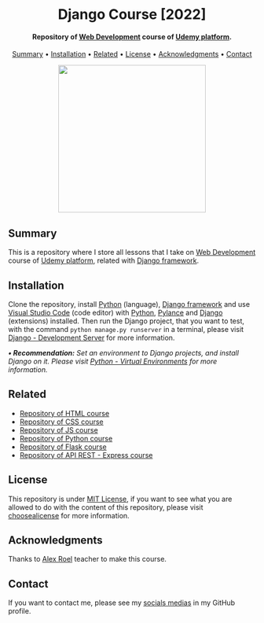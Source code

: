 <h1 align="center">
    Django Course [2022]
</h1>

<h4 align="center">
    Repository of <a href="https://www.udemy.com/course/programacion-desarrollo-web/" target="_blank">Web Development<a> course of <a href="https://www.udemy.com/" target="_blank">Udemy platform</a>.
</h4>

<p align="center">
    <a href="#----summary">Summary</a> •
    <a href="#----installation">Installation</a> •
    <a href="#----related">Related</a> •
    <a href="#----license">License</a> •
    <a href="#----acknowledgments">Acknowledgments</a> •
    <a href="#----contact">Contact</a>
</p>

<p align="center">
    <img src="https://user-images.githubusercontent.com/88015479/210152416-3f15fe96-a136-4863-b328-4960ce903dac.png" width="300">
</p>

<h2>
    Summary
</h2>
<p>
    This is a repository where I store all lessons that I take on <a href="https://www.udemy.com/course/programacion-desarrollo-web/" target="_blank">Web Development<a> course of <a href="https://www.udemy.com/" target="_blank">Udemy platform</a>, related with <a href="https://www.djangoproject.com/" target="_blank">Django framework</a>.
</p>

<h2>
    Installation
</h2>
<p>
    Clone the repository, install <a href="https://www.python.org/" target="_blank">Python</a> (language), <a href="https://www.djangoproject.com/" target="_blank">Django framework</a> and use <a href="https://code.visualstudio.com/" target="_blank">Visual Studio Code</a> (code editor) with <a href="https://marketplace.visualstudio.com/items?itemName=ms-python.python" target="_blank">Python</a>, <a href="https://marketplace.visualstudio.com/items?itemName=ms-python.vscode-pylance" target="_blank">Pylance</a> and <a href="https://marketplace.visualstudio.com/items?itemName=batisteo.vscode-django">Django</a> (extensions) installed. Then run the Django project, that you want to test, with the command <code>python manage.py runserver</code> in a terminal, please visit <a href="https://docs.djangoproject.com/en/4.1/intro/tutorial01/#the-development-server" target="_blank">Django - Development Server</a> for more information.
</p>

<p>
    <i>
        <strong>• Recommendation:</strong>
        Set an environment to Django projects, and install Django on it. Please visit <a href="https://docs.python.org/3/library/venv.html#creating-virtual-environments" target="_blank">Python - Virtual Environments</a> for more information.
    </i>
</p>

<h2>
    Related
</h2>
<p>
    <ul>    
        <li>
            <a href="https://github.com/hozlucas28/HTML-Course-2022" target="_blank">Repository of HTML course</a>
        </li>
        <li>
            <a href="https://github.com/hozlucas28/CSS-Course-2022" target="_blank">Repository of CSS course</a>
        </li>
        <li>
            <a href="https://github.com/hozlucas28/JS-Course-2022" target="_blank">Repository of JS course</a>
        </li>
        <li>
            <a href="https://github.com/hozlucas28/Python-Course-2022" target="_blank">Repository of Python course</a>
        </li>
        <li>
            <a href="https://github.com/hozlucas28/Flask-Course-2022" target="_blank">Repository of Flask course</a>
        </li>
        <li>
            <a href="https://github.com/hozlucas28/API-Rest-Express-Course-2022" target="_blank">Repository of API REST - Express course</a>
        </li>
    </ul>
</p>

<h2>
    License
</h2>
<p>
    This repository is under <a href="./LICENSE" target="_blank">MIT License</a>, if you want to see what you are allowed to do with the content of this repository, please visit <a href="https://choosealicense.com/licenses/" target="_blank">choosealicense</a> for more information.
</p>

<h2>
    Acknowledgments
</h2>
<p>
    Thanks to <a href="https://www.udemy.com/user/alex-roel/" target="_blank">Alex Roel</a> teacher to make this course.
</p>

<h2>
    Contact
</h1>
<p>
    If you want to contact me, please see my <a href="https://github.com/hozlucas28" target="_blank">socials medias</a> in my GitHub profile.
</p>

